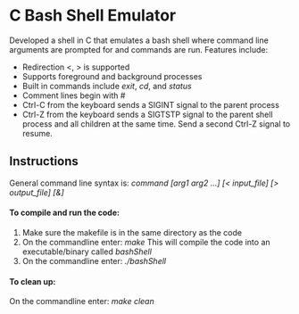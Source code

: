 #  C Bash Shell Emulator  

Developed a shell in C that emulates a bash shell where command line arguments are prompted for and commands are run. Features include:

*  Redirection <, > is supported
*  Supports foreground and background processes
*  Built in commands include *exit*, *cd*, and *status*
*  Comment lines begin with #
*  Ctrl-C from the keyboard sends a SIGINT signal to the parent process
*  Ctrl-Z from the keyboard sends a SIGTSTP signal to the parent shell process and all children at the same time. Send a second Ctrl-Z signal to resume.

##  Instructions

General command line syntax is:
*command [arg1 arg2 ...] [< input_file] [> output_file] [&]*

#### To compile and run the code:

1. Make sure the makefile is in the same directory as the code
1. On the commandline enter: *make*
      This will compile the code into an executable/binary called *bashShell*
1. On the commandline enter: *./bashShell*

#### To clean up:
On the commandline enter: *make clean*
 
